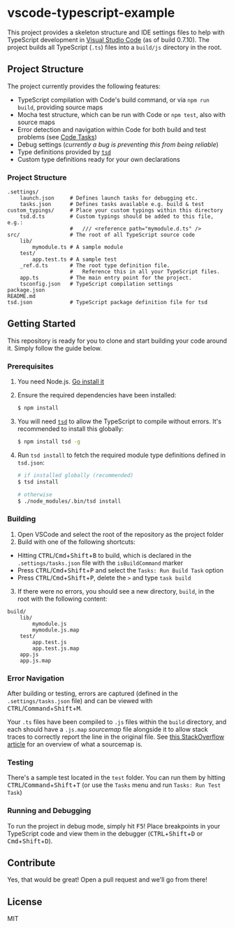 vscode-typescript-example
=========================

This project provides a skeleton structure and IDE settings files to help with TypeScript development in [Visual Studio Code][vscode] (as of build 0.7.10). The project builds all TypeScript (`.ts`) files into a `build/js` directory in the root.

## Project Structure
The project currently provides the following features:
* TypeScript compilation with Code's build command, or via `npm run build`, providing source maps
* Mocha test structure, which can be run with Code or `npm test`, also with source maps
* Error detection and navigation within Code for both build and test problems (see [Code Tasks](https://code.visualstudio.com/Docs/editor/tasks))
* Debug settings (_currently a bug is preventing this from being reliable_)
* Type definitions provided by [`tsd`][tsd]
* Custom type definitions ready for your own declarations

### Project Structure
```
.settings/
    launch.json     # Defines launch tasks for debugging etc.
    tasks.json      # Defines tasks available e.g. build & test
custom_typings/     # Place your custom typings within this directory
    tsd.d.ts        # Custom typings should be added to this file, e.g.:
                    #   /// <reference path="mymodule.d.ts" />
src/                # The root of all TypeScript source code
    lib/
        mymodule.ts # A sample module
    test/
        app.test.ts # A sample test
    _ref.d.ts       # The root type definition file.
                    #   Reference this in all your TypeScript files.
    app.ts          # The main entry point for the project.
    tsconfig.json   # TypeScript compilation settings
package.json
README.md
tsd.json            # TypeScript package definition file for tsd
```

## Getting Started
This repository is ready for you to clone and start building your code around it. Simply follow the guide below.

### Prerequisites
1. You need Node.js. [Go install it][nodejsdownload]
2. Ensure the required dependencies have been installed:
    ```bash
    $ npm install
    ```

3. You will need [`tsd`][tsd] to allow the TypeScript to compile without errors. It's recommended to install this globally:
    ```bash
    $ npm install tsd -g
    ```

4. Run `tsd install` to fetch the required module type definitions defined in `tsd.json`:
    ```bash
    # if installed globally (recommended)
    $ tsd install

    # otherwise
    $ ./node_modules/.bin/tsd install
    ```

### Building
1. Open VSCode and select the root of the repository as the project folder
2. Build with one of the following shortcuts:
 * Hitting <kbd>CTRL</kbd>/<kbd>Cmd</kbd>+<kbd>Shift</kbd>+<kbd>B</kbd> to build, which is declared in the `.settings/tasks.json` file with the `isBuildCommand` marker
 * Press <kbd>CTRL</kbd>/<kbd>Cmd</kbd>+<kbd>Shift</kbd>+<kbd>P</kbd> and select the `Tasks: Run Build Task` option
 * Press <kbd>CTRL</kbd>/<kbd>Cmd</kbd>+<kbd>Shift</kbd>+<kbd>P</kbd>, delete the `>` and type `task build`
3. If there were no errors, you should see a new directory, `build`, in the root with the following content:
```
build/
    lib/
        mymodule.js 
        mymodule.js.map
    test/
        app.test.js
        app.test.js.map
    app.js
    app.js.map
```

### Error Navigation
After building or testing, errors are captured (defined in the `.settings/tasks.json` file) and can be viewed with <kbd>CTRL</kbd>/<kbd>Command</kbd>+<kbd>Shift</kbd>+<kbd>M</kbd>.

Your `.ts` files have been compiled to `.js` files within the `build` directory, and each should have a `.js.map` _sourcemap_ file alongside it to allow stack traces to correctly report the line in the original file. See [this StackOverflow article][sourcemapquestion] for an overview of what a sourcemap is.

### Testing
There's a sample test located in the `test` folder. You can run them by hitting <kbd>CTRL</kbd>/<kbd>Command</kbd>+<kbd>Shift</kbd>+<kbd>T</kbd> (or use the `Tasks` menu and run `Tasks: Run Test Task`)

### Running and Debugging
To run the project in debug mode, simply hit <kbd>F5</kbd>! Place breakpoints in your TypeScript code and view them in the debugger (<kbd>CTRL</kbd>+<kbd>Shift</kbd>+<kbd>D</kbd> or <kbd>Cmd</kbd>+<kbd>Shift</kbd>+<kbd>D</kbd>).

## Contribute
Yes, that would be great! Open a pull request and we'll go from there!

## License
MIT

[vscode]: https://code.visualstudio.com/
[nodejsdownload]: https://nodejs.org/download/
[sourcemapquestion]: http://stackoverflow.com/questions/21719562/javascript-map-files-javascript-source-maps
[tsd]: https://www.npmjs.com/package/tsd